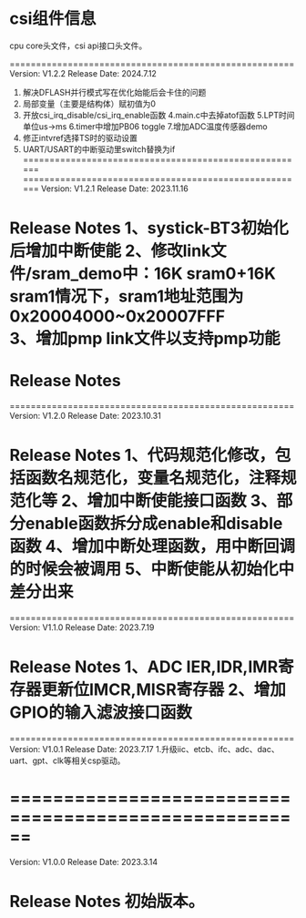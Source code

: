 # csi组件信息
cpu core头文件，csi api接口头文件。

======================================================
Version: V1.2.2
Release Date: 2024.7.12

1. 解决DFLASH并行模式写在优化始能后会卡住的问题
2. 局部变量（主要是结构体）赋初值为0
3. 开放csi_irq_disable/csi_irq_enable函数
4.main.c中去掉atof函数
5.LPT时间单位us->ms
6.timer中增加PB06 toggle
7.增加ADC温度传感器demo
8. 修正intvref选择TS时的驱动设置
9. UART/USART的中断驱动里switch替换为if
======================================================
======================================================
Version: V1.2.1
Release Date: 2023.11.16

Release Notes
1、systick-BT3初始化后增加中断使能
2、修改link文件/sram_demo中：16K sram0+16K sram1情况下，sram1地址范围为0x20004000~0x20007FFF  
3、增加pmp link文件以支持pmp功能
======================================================

# Release Notes
======================================================
Version: V1.2.0
Release Date: 2023.10.31

Release Notes
1、代码规范化修改，包括函数名规范化，变量名规范化，注释规范化等
2、增加中断使能接口函数
3、部分enable函数拆分成enable和disable函数
4、增加中断处理函数，用中断回调的时候会被调用
5、中断使能从初始化中差分出来
======================================================
======================================================
Version: V1.1.0
Release Date: 2023.7.19

Release Notes
1、ADC IER,IDR,IMR寄存器更新位IMCR,MISR寄存器
2、增加GPIO的输入滤波接口函数
======================================================
======================================================
Version: V1.0.1
Release Date: 2023.7.17
1.升级iic、etcb、ifc、adc、dac、uart、gpt、clk等相关csp驱动。

======================================================
======================================================
Version: V1.0.0
Release Date: 2023.3.14

Release Notes
初始版本。
======================================================









